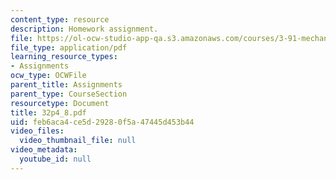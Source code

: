 ```yaml
---
content_type: resource
description: Homework assignment.
file: https://ol-ocw-studio-app-qa.s3.amazonaws.com/courses/3-91-mechanical-behavior-of-plastics-spring-2007/feb6aca4ce5d29280f5a47445d453b44_32p4_8.pdf
file_type: application/pdf
learning_resource_types:
- Assignments
ocw_type: OCWFile
parent_title: Assignments
parent_type: CourseSection
resourcetype: Document
title: 32p4_8.pdf
uid: feb6aca4-ce5d-2928-0f5a-47445d453b44
video_files:
  video_thumbnail_file: null
video_metadata:
  youtube_id: null
---
```

